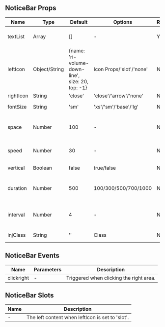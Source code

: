 ## NoticeBar Props

| Name      | Type          | Default                                          | Options                  | Required | Description                              |
| --------- | ------------- | ------------------------------------------------ | ------------------------ | -------- | ---------------------------------------- |
| textList  | Array         | []                                               | -                        | Y        | An array of announcement content.        |
| leftIcon  | Object/String | {name: 'ri-volume-down-line', size: 20, top: -1} | Icon Props/'slot'/'none' | N        | Left content.                            |
| rightIcon | String        | 'close'                                          | 'close'/'arrow'/'none'   | N        | Right content.                           |
| fontSize  | String        | 'sm'                                             | 'xs'/'sm'/'base'/'lg'    | N        | Font size of the announcement.           |
| space     | Number        | 100                                              | -                        | N        | Spacing between announcements (px).      |
| speed     | Number        | 30                                               | -                        | N        | Horizontal scrolling speed (px/s).       |
| vertical  | Boolean       | false                                            | true/false               | N        | Whether to vertically scroll.            |
| duration  | Number        | 500                                              | 100/300/500/700/1000     | N        | Vertical scrolling transition time (ms). |
| interval  | Number        | 4                                                | -                        | N        | Vertical scrolling interval time (s).    |
| injClass  | String        | ''                                               | Class                    | N        | Injected CSS class name.                 |

## NoticeBar Events

| Name       | Parameters | Description                             |
| ---------- | ---------- | --------------------------------------- |
| clickright | -          | Triggered when clicking the right area. |

## NoticeBar Slots

| Name | Description                                      |
| ---- | ------------------------------------------------ |
| -    | The left content when leftIcon is set to 'slot'. |
